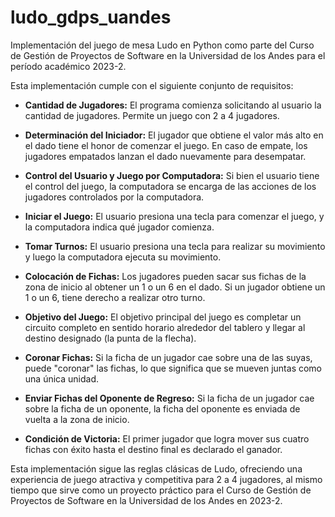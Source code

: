 # ludo_gdps_uandes
Implementación del juego de mesa Ludo en Python como parte del Curso de Gestión de Proyectos de Software en la Universidad de los Andes para el período académico 2023-2. 

Esta implementación cumple con el siguiente conjunto de requisitos:

- **Cantidad de Jugadores:** El programa comienza solicitando al usuario la cantidad de jugadores. Permite un juego con 2 a 4 jugadores.

- **Determinación del Iniciador:** El jugador que obtiene el valor más alto en el dado tiene el honor de comenzar el juego. En caso de empate, los jugadores empatados lanzan el dado nuevamente para desempatar.

- **Control del Usuario y Juego por Computadora:** Si bien el usuario tiene el control del juego, la computadora se encarga de las acciones de los jugadores controlados por la computadora.

- **Iniciar el Juego:** El usuario presiona una tecla para comenzar el juego, y la computadora indica qué jugador comienza.

- **Tomar Turnos:** El usuario presiona una tecla para realizar su movimiento y luego la computadora ejecuta su movimiento.

- **Colocación de Fichas:** Los jugadores pueden sacar sus fichas de la zona de inicio al obtener un 1 o un 6 en el dado. Si un jugador obtiene un 1 o un 6, tiene derecho a realizar otro turno.

- **Objetivo del Juego:** El objetivo principal del juego es completar un circuito completo en sentido horario alrededor del tablero y llegar al destino designado (la punta de la flecha).

- **Coronar Fichas:** Si la ficha de un jugador cae sobre una de las suyas, puede "coronar" las fichas, lo que significa que se mueven juntas como una única unidad.

- **Enviar Fichas del Oponente de Regreso:** Si la ficha de un jugador cae sobre la ficha de un oponente, la ficha del oponente es enviada de vuelta a la zona de inicio.

- **Condición de Victoria:** El primer jugador que logra mover sus cuatro fichas con éxito hasta el destino final es declarado el ganador.

Esta implementación sigue las reglas clásicas de Ludo, ofreciendo una experiencia de juego atractiva y competitiva para 2 a 4 jugadores, al mismo tiempo que sirve como un proyecto práctico para el Curso de Gestión de Proyectos de Software en la Universidad de los Andes en 2023-2.
